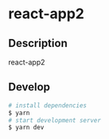 # react-app2

## Description

react-app2

## Develop

```bash
# install dependencies
$ yarn
# start development server
$ yarn dev
```
